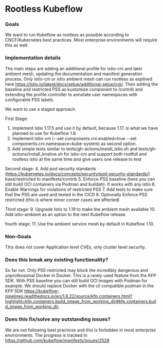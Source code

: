 # Rootless Kubeflow

### Goals

We want to run Kubeflow as rootless as possible according to CNCF/Kubernetes best practices.
Most enterprise environments will require this as well.

### Implementation details
The main steps are adding an additional profile for istio-cni and later ambient mesh, updating the documentation and manifest generation process.
Only istio-cni or istio ambient mesh can run rootless as explined here https://istio.io/latest/docs/setup/additional-setup/cni/.
Then adding the baseline and restricted PSS as kustomize component to /contrib and extending the profile controller to annotate user namespaces with configurable PSS labels.

We want to use a staged approach.

First Stage:
1. Implement Istio 1.17.5 and use it by default, because 1.17. is what we have planned to use for Kubeflow 1.8.
2. Implement istio-cni (--set components.cni.enabled=true --set components.cni.namespace=kube-system) as second option.
3. Add simple tests similar to tests/gh-actions/install_istio.sh and tests/gh-actions/install_knative.sh for istio-cni and support both rootfull and rootless istio at the same time and give users one release to test

Second stage:
4. Add pod security standards (https://kubernetes.io/docs/concepts/security/pod-security-standards/) base/restricted to manifests/contrib
5. Enforce PSS baseline (here you can still build OCI containers via Podman and buildah). It works with any istio
6. Enable Warnings for violations of restricted PSS
7. Add tests to make sure that the PSS are used and tested in the CICD
8. Optionally Enforce PSS restricted (this is where minor corner cases are affected)

Third stage:
9. Upgrade Istio to 1.19 to make the ambient mesh available
10. Add istio-ambient as an option to the next Kubeflow release.

fourth stage:
11. Use the ambient service mesh by default in Kubeflow 1.10.

### Non-Goals
This does not cover Application level CVEs, only cluster level security.

### Does this break any existing functionality?
So far not. Only PSS restricted may block the incredibly dangerous and unprofessional Docker in Docker.
This is a rarely used feature from the KFP SDK.
With PSS baseline you can still build OCI images with Podman for example. 
We should replace Docker with the cli compatible podman in the KFP SDK https://kubeflow-pipelines.readthedocs.io/en/1.8.22/source/kfp.containers.html?highlight=kfp.containers.build_image_from_working_dir#kfp.containers.build_image_from_working_dir.


### Does this fix/solve any outstanding issues?
We are not following best practices and this is forbidden in most enterprise environments.
The progress is tracked in https://github.com/kubeflow/manifests/issues/2528
